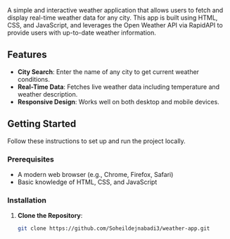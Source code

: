 A simple and interactive weather application that allows users to fetch and display real-time weather data for any city. This app is built using HTML, CSS, and JavaScript, and leverages the Open Weather API via RapidAPI to provide users with up-to-date weather information.

## Features

- **City Search**: Enter the name of any city to get current weather conditions.
- **Real-Time Data**: Fetches live weather data including temperature and weather description.
- **Responsive Design**: Works well on both desktop and mobile devices.

## Getting Started

Follow these instructions to set up and run the project locally.

### Prerequisites

- A modern web browser (e.g., Chrome, Firefox, Safari)
- Basic knowledge of HTML, CSS, and JavaScript

### Installation

1. **Clone the Repository**:
   ```bash
   git clone https://github.com/Soheildejnabadi3/weather-app.git

